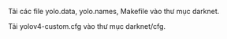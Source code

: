 Tải các file yolo.data, yolo.names, Makefile vào thư mục darknet.

Tải yolov4-custom.cfg vào thư mục darknet/cfg.
